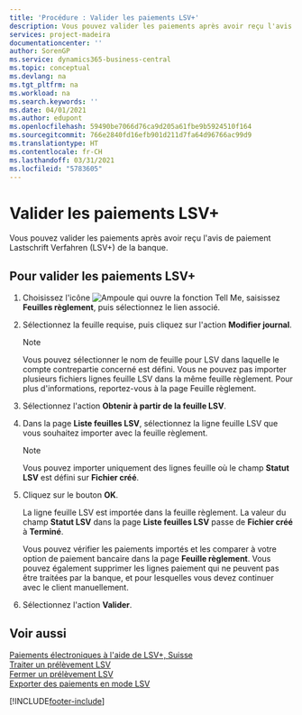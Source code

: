 ```yaml
---
title: 'Procédure : Valider les paiements LSV+'
description: Vous pouvez valider les paiements après avoir reçu l'avis de paiement Lastschrift Verfahren (LSV+) de la banque.
services: project-madeira
documentationcenter: ''
author: SorenGP
ms.service: dynamics365-business-central
ms.topic: conceptual
ms.devlang: na
ms.tgt_pltfrm: na
ms.workload: na
ms.search.keywords: ''
ms.date: 04/01/2021
ms.author: edupont
ms.openlocfilehash: 59490be7066d76ca9d205a61fbe9b5924510f164
ms.sourcegitcommit: 766e2840fd16efb901d211d7fa64d96766ac99d9
ms.translationtype: HT
ms.contentlocale: fr-CH
ms.lasthandoff: 03/31/2021
ms.locfileid: "5783605"
---
```

# <a name="post-lsv-payments"></a>Valider les paiements LSV+
Vous pouvez valider les paiements après avoir reçu l'avis de paiement Lastschrift Verfahren (LSV+) de la banque.  

## <a name="to-post-lsv-payments"></a>Pour valider les paiements LSV+  

1.  Choisissez l'icône ![Ampoule qui ouvre la fonction Tell Me](../../media/ui-search/search_small.png "Dites-moi ce que vous voulez faire"), saisissez **Feuilles règlement**, puis sélectionnez le lien associé.  
2.  Sélectionnez la feuille requise, puis cliquez sur l'action **Modifier journal**.  

    > [!NOTE]  
    >  Vous pouvez sélectionner le nom de feuille pour LSV dans laquelle le compte contrepartie concerné est défini. Vous ne pouvez pas importer plusieurs fichiers lignes feuille LSV dans la même feuille règlement. Pour plus d'informations, reportez-vous à la page Feuille règlement.  

3.  Sélectionnez l'action **Obtenir à partir de la feuille LSV**.  
4.  Dans la page **Liste feuilles LSV**, sélectionnez la ligne feuille LSV que vous souhaitez importer avec la feuille règlement.  

    > [!NOTE]  
    >  Vous pouvez importer uniquement des lignes feuille où le champ **Statut LSV** est défini sur **Fichier créé**.  

5.  Cliquez sur le bouton **OK**.  

    La ligne feuille LSV est importée dans la feuille règlement. La valeur du champ **Statut LSV** dans la page **Liste feuilles LSV** passe de **Fichier créé** à **Terminé**.  

    Vous pouvez vérifier les paiements importés et les comparer à votre option de paiement bancaire dans la page **Feuille règlement**. Vous pouvez également supprimer les lignes paiement qui ne peuvent pas être traitées par la banque, et pour lesquelles vous devez continuer avec le client manuellement.  

6.  Sélectionnez l'action **Valider**.  

## <a name="see-also"></a>Voir aussi  
 [Paiements électroniques à l'aide de LSV+, Suisse](swiss-electronic-payments-using-lsv-.md)   
 [Traiter un prélèvement LSV](how-to-process-an-lsv-collection.md)   
 [Fermer un prélèvement LSV](how-to-close-an-lsv-collection.md)   
 [Exporter des paiements en mode LSV](how-to-export-payments-using-lsv.md) 


[!INCLUDE[footer-include](../../includes/footer-banner.md)]
